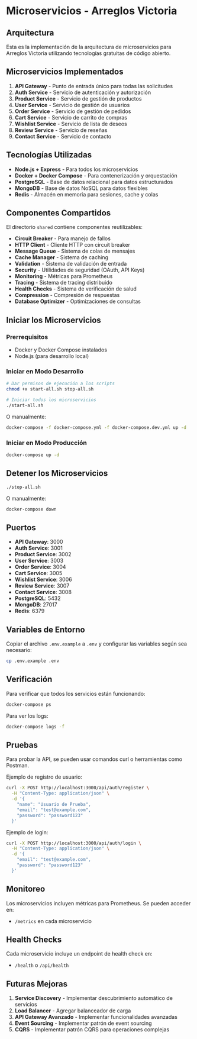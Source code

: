 # Microservicios - Arreglos Victoria

## Arquitectura

Esta es la implementación de la arquitectura de microservicios para Arreglos Victoria utilizando
tecnologías gratuitas de código abierto.

## Microservicios Implementados

1. **API Gateway** - Punto de entrada único para todas las solicitudes
2. **Auth Service** - Servicio de autenticación y autorización
3. **Product Service** - Servicio de gestión de productos
4. **User Service** - Servicio de gestión de usuarios
5. **Order Service** - Servicio de gestión de pedidos
6. **Cart Service** - Servicio de carrito de compras
7. **Wishlist Service** - Servicio de lista de deseos
8. **Review Service** - Servicio de reseñas
9. **Contact Service** - Servicio de contacto

## Tecnologías Utilizadas

- **Node.js + Express** - Para todos los microservicios
- **Docker + Docker Compose** - Para contenerización y orquestación
- **PostgreSQL** - Base de datos relacional para datos estructurados
- **MongoDB** - Base de datos NoSQL para datos flexibles
- **Redis** - Almacén en memoria para sesiones, cache y colas

## Componentes Compartidos

El directorio `shared` contiene componentes reutilizables:

- **Circuit Breaker** - Para manejo de fallos
- **HTTP Client** - Cliente HTTP con circuit breaker
- **Message Queue** - Sistema de colas de mensajes
- **Cache Manager** - Sistema de caching
- **Validation** - Sistema de validación de entrada
- **Security** - Utilidades de seguridad (OAuth, API Keys)
- **Monitoring** - Métricas para Prometheus
- **Tracing** - Sistema de tracing distribuido
- **Health Checks** - Sistema de verificación de salud
- **Compression** - Compresión de respuestas
- **Database Optimizer** - Optimizaciones de consultas

## Iniciar los Microservicios

### Prerrequisitos

- Docker y Docker Compose instalados
- Node.js (para desarrollo local)

### Iniciar en Modo Desarrollo

```bash
# Dar permisos de ejecución a los scripts
chmod +x start-all.sh stop-all.sh

# Iniciar todos los microservicios
./start-all.sh
```

O manualmente:

```bash
docker-compose -f docker-compose.yml -f docker-compose.dev.yml up -d
```

### Iniciar en Modo Producción

```bash
docker-compose up -d
```

## Detener los Microservicios

```bash
./stop-all.sh
```

O manualmente:

```bash
docker-compose down
```

## Puertos

- **API Gateway**: 3000
- **Auth Service**: 3001
- **Product Service**: 3002
- **User Service**: 3003
- **Order Service**: 3004
- **Cart Service**: 3005
- **Wishlist Service**: 3006
- **Review Service**: 3007
- **Contact Service**: 3008
- **PostgreSQL**: 5432
- **MongoDB**: 27017
- **Redis**: 6379

## Variables de Entorno

Copiar el archivo `.env.example` a `.env` y configurar las variables según sea necesario:

```bash
cp .env.example .env
```

## Verificación

Para verificar que todos los servicios están funcionando:

```bash
docker-compose ps
```

Para ver los logs:

```bash
docker-compose logs -f
```

## Pruebas

Para probar la API, se pueden usar comandos curl o herramientas como Postman.

Ejemplo de registro de usuario:

```bash
curl -X POST http://localhost:3000/api/auth/register \
  -H "Content-Type: application/json" \
  -d '{
    "name": "Usuario de Prueba",
    "email": "test@example.com",
    "password": "password123"
  }'
```

Ejemplo de login:

```bash
curl -X POST http://localhost:3000/api/auth/login \
  -H "Content-Type: application/json" \
  -d '{
    "email": "test@example.com",
    "password": "password123"
  }'
```

## Monitoreo

Los microservicios incluyen métricas para Prometheus. Se pueden acceder en:

- `/metrics` en cada microservicio

## Health Checks

Cada microservicio incluye un endpoint de health check en:

- `/health` o `/api/health`

## Futuras Mejoras

1. **Service Discovery** - Implementar descubrimiento automático de servicios
2. **Load Balancer** - Agregar balanceador de carga
3. **API Gateway Avanzado** - Implementar funcionalidades avanzadas
4. **Event Sourcing** - Implementar patrón de event sourcing
5. **CQRS** - Implementar patrón CQRS para operaciones complejas
